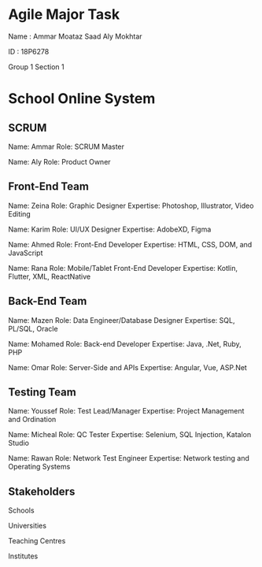 # Agile Major Task
Name : Ammar Moataz Saad Aly Mokhtar

ID : 18P6278

Group 1 Section 1

# School Online System

## SCRUM 
Name: Ammar Role: SCRUM Master

Name: Aly Role: Product Owner

## Front-End Team
Name: Zeina Role: Graphic Designer Expertise: Photoshop, Illustrator, Video Editing

Name: Karim Role: UI/UX Designer Expertise: AdobeXD, Figma

Name: Ahmed Role: Front-End Developer Expertise: HTML, CSS, DOM, and JavaScript

Name: Rana Role: Mobile/Tablet Front-End Developer Expertise: Kotlin, Flutter, XML, ReactNative

## Back-End Team
Name: Mazen Role: Data Engineer/Database Designer Expertise: SQL, PL/SQL, Oracle

Name: Mohamed Role: Back-end Developer Expertise: Java, .Net, Ruby, PHP

Name: Omar Role: Server-Side and APIs Expertise: Angular, Vue, ASP.Net

## Testing Team
Name: Youssef Role: Test Lead/Manager Expertise: Project Management and Ordination

Name: Micheal Role: QC Tester Expertise: Selenium, SQL Injection, Katalon Studio

Name: Rawan Role: Network Test Engineer Expertise: Network testing and Operating Systems

## Stakeholders
Schools

Universities

Teaching Centres

Institutes
